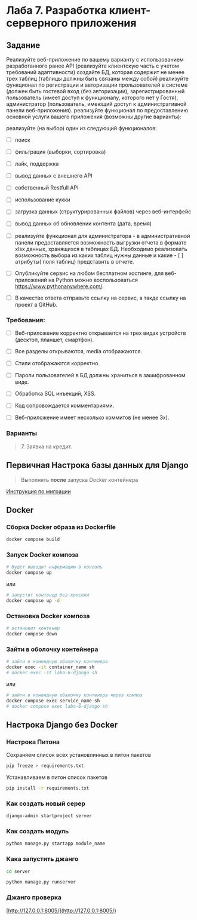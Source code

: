 # Лаба 7. Разработка клиент-серверного приложения

## Задание

Реализуйте веб-приложение по вашему варианту с использованием разработанного ранее API (реализуйте клиентскую часть с учетом требований адаптивности)
создайте БД, которая содержит не менее трех таблиц (таблицы должны быть связаны между собой)
реализуйте функционал по регистрации и авторизации прользователей в системе (должен быть гостевой вход (без авторизации), зарегистрированный пользователь (имеет доступ к функционалу, которого нет у Гостя), администратор (пользователь, имеющий доступ к административной панели веб-приложения).
реализуйте функционал по предоставлению основной услуги вашего приложения (возможны другие варианты):

реализуйте (на выбор) один из следующий функционалов:
- [ ] поиск 
- [ ] фильтрация (выборки, сортировка) 
- [ ] лайк, поддержка
- [ ] вывод данных с внешнего API
- [ ] собственный Restfull API
- [ ] использование кукки
- [ ] загрузка данных (структурированных файлов) через веб-интерфейс
- [ ] вывод данных об обновлении контента (дата, время)

- [ ] реализуйте функционал для администратора - в административной панели предоставляется возможность выгрузки отчета в формате xlsx данных, хранящихся в таблицах  БД. Необходимо реализовать возможность выбора из каких таблиц  нужны данные и какие - [ ] атрибуты( поля таблиц) представить в отчете. 

- [ ] Опубликуйте сервис на любом бесплатном хостинге, для веб-приложений на Python можно воспользоваться https://www.pythonanywhere.com/. 

- [ ] В качестве ответа отправьте ссылку на сервис, а такде ссылку на проект в GitHub.

### Требования:

- [ ] Веб-приложение корректно открывается на трех видах устройств (десктоп, планшет, смартфон).
- [ ] Все разделы открываются, media отображаются.
- [ ] Стили отображаются корректно. 
- [ ] Пароли пользователей в БД должны храниться в зашифрованном виде.
- [ ] Обработка SQL инъекций, XSS.
- [ ] Код сопровождается комментариями.
- [ ] Веб-приложение имеет несколько коммитов (не менее 3х).


### Варианты

> *7.* Заявка на кредит.

## Первичная Настрока базы данных для Django

> Выполнять **после** запуска Docker контейнера 

[Инструкция по миграции](server/МОГРАЦИЯ.md)

## Docker

### Сборка Docker образа из Dockerfile

```sh
docker compose build
```

### Запуск Docker композа

```sh
# будет выводит информацию в консоль
docker compose up
```

или

```sh
# запустит контенер без консоли
docker compose up -d
```

### Остановка Docker композа

```sh
# остановит контенер
docker compose down
```

### Зайти в оболочку контейнера

```sh
# зайти в комендную обалочку контенера
docker exec -it container_name sh
# docker exec -it laba-6-django sh
```

или

```sh
# зайти в комендную обалочку контенера через композ
docker compose exec service_name sh
# docker compose exec laba-6-django sh
```

## Настрока Django без Docker

### Настрока Питона

Сохраняем список всех установлинных в питон пакетов

```sh
pip freeze > requirements.txt
```

Устанавливаем в питон список пакетов

```sh
pip install -r requirements.txt
```

### Как создать новый серер

```sh
django-admin startproject server 
```

### Как создать модуль

```sh
python manage.py startapp module_name
```

### Кака запустить джанго

```sh
cd server

python manage.py runserver
```

### Джанго проверка

[http://127.0.0.1:8005/](http://127.0.0.1:8005/)

